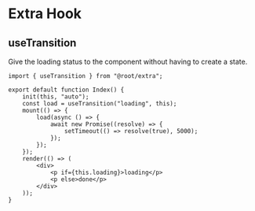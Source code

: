 # Extra Hook

## useTransition

Give the loading status to the component without having to create a state.

```tsx
import { useTransition } from "@root/extra";

export default function Index() {
	init(this, "auto");
	const load = useTransition("loading", this);
	mount(() => {
		load(async () => {
			await new Promise((resolve) => {
				setTimeout(() => resolve(true), 5000);
			});
		});
	});
	render(() => (
		<div>
			<p if={this.loading}>loading</p>
			<p else>done</p>
		</div>
	));
}
```
